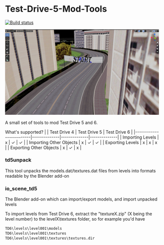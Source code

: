 # Test-Drive-5-Mod-Tools
[![Build status](https://ci.appveyor.com/api/projects/status/k4src25ypt8yg92u/branch/main?svg=true)](https://ci.appveyor.com/project/Dummiesman/test-drive-5-mod-tools/branch/main)

![Example level import](preview.png)

A small set of tools to mod Test Drive 5 and 6. 

What's supported?
|                         | Test Drive 4 | Test Drive 5 | Test Drive 6 |
|-------------------------|--------------|--------------|--------------|
| Importing Levels        | x            | ✓            | ✓            |
| Importing Other Objects | x            | ✓            | ✓            |
| Exporting Levels        | x            | x            | x            |
| Exporting Other Objects | x            | ✓            | x            |

### td5unpack
This tool unpacks the models.dat/textures.dat files from levels into formats readable by the Blender add-on

### io_scene_td5
The Blender add-on which can import/export models, and import unpacked levels

To import levels from Test Drive 6, extract the "textureX.zip" (X being the level number) to the levelX\textures folder, so for example you'd have 
```
TD6\levels\level001\models
TD6\levels\level001\textures
TD6\levels\level001\textures\textures.dir
```
